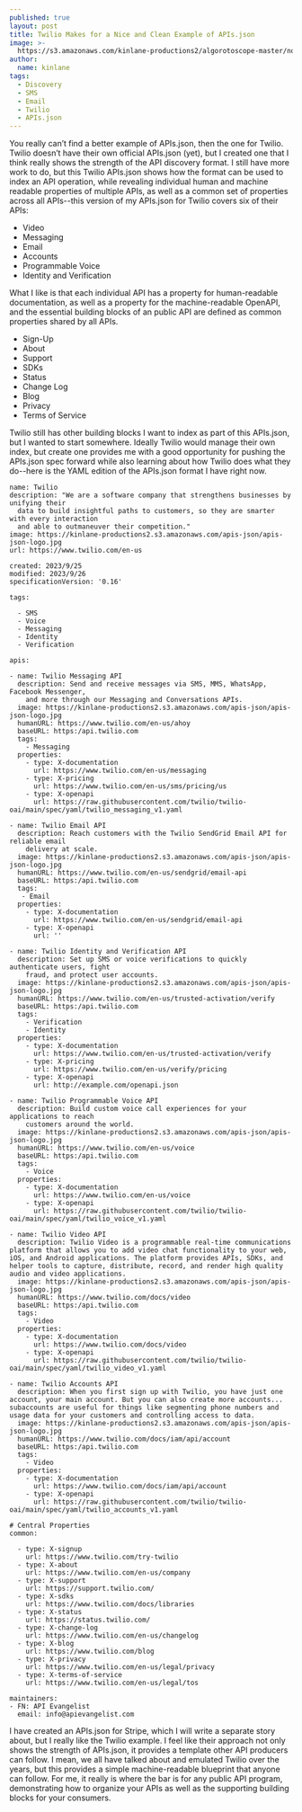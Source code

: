```yaml
---
published: true
layout: post
title: Twilio Makes for a Nice and Clean Example of APIs.json
image: >-
  https://s3.amazonaws.com/kinlane-productions2/algorotoscope-master/norman-rockwell-ruby-bridges-bright-light-bulb.jpg
author:
  name: kinlane
tags:
  - Discovery
  - SMS
  - Email
  - Twilio
  - APIs.json
---
```

You really can’t find a better example of APIs.json, then the one for Twilio. Twilio doesn’t have their own official APIs.json (yet), but I created one that I think really shows the strength of the API discovery format. I still have more work to do, but this Twilio APIs.json shows how the format can be used to index an API operation, while revealing individual human and machine readable properties of multiple APIs, as well as a common set of properties across all APIs--this version of my APIs.json for Twilio covers six of their APIs:

- Video
- Messaging
- Email
- Accounts
- Programmable Voice
- Identity and Verification

What I like is that each individual API has a property for human-readable documentation, as well as a property for the machine-readable OpenAPI, and the essential building blocks of an public API are defined as common properties shared by all APIs. 

- Sign-Up
- About
- Support
- SDKs
- Status
- Change Log
- Blog
- Privacy
- Terms of Service

Twilio still has other building blocks I want to index as part of this APIs.json, but I wanted to start somewhere. Ideally Twilio would manage their own index, but create one provides me with a good opportunity for pushing the APIs.json spec forward while also learning about how Twilio does what they do--here is the YAML edition of the APIs.json format I have right now.

```
name: Twilio
description: "We are a software company that strengthens businesses by unifying their
  data to build insightful paths to customers, so they are smarter with every interaction
  and able to outmaneuver their competition."
image: https://kinlane-productions2.s3.amazonaws.com/apis-json/apis-json-logo.jpg
url: https://www.twilio.com/en-us

created: 2023/9/25
modified: 2023/9/26
specificationVersion: '0.16'

tags:

  - SMS
  - Voice
  - Messaging
  - Identity
  - Verification

apis:

- name: Twilio Messaging API
  description: Send and receive messages via SMS, MMS, WhatsApp, Facebook Messenger,
    and more through our Messaging and Conversations APIs.
  image: https://kinlane-productions2.s3.amazonaws.com/apis-json/apis-json-logo.jpg
  humanURL: https://www.twilio.com/en-us/ahoy
  baseURL: https:/api.twilio.com
  tags:
    - Messaging
  properties:
    - type: X-documentation
      url: https://www.twilio.com/en-us/messaging
    - type: X-pricing
      url: https://www.twilio.com/en-us/sms/pricing/us 
    - type: X-openapi
      url: https://raw.githubusercontent.com/twilio/twilio-oai/main/spec/yaml/twilio_messaging_v1.yaml

- name: Twilio Email API
  description: Reach customers with the Twilio SendGrid Email API for reliable email
    delivery at scale.
  image: https://kinlane-productions2.s3.amazonaws.com/apis-json/apis-json-logo.jpg
  humanURL: https://www.twilio.com/en-us/sendgrid/email-api
  baseURL: https:/api.twilio.com
  tags:
   - Email
  properties:
    - type: X-documentation
      url: https://www.twilio.com/en-us/sendgrid/email-api
    - type: X-openapi
      url: ''

- name: Twilio Identity and Verification API
  description: Set up SMS or voice verifications to quickly authenticate users, fight
    fraud, and protect user accounts.
  image: https://kinlane-productions2.s3.amazonaws.com/apis-json/apis-json-logo.jpg
  humanURL: https://www.twilio.com/en-us/trusted-activation/verify
  baseURL: https:/api.twilio.com
  tags:
    - Verification
    - Identity
  properties:
    - type: X-documentation
      url: https://www.twilio.com/en-us/trusted-activation/verify
    - type: X-pricing
      url: https://www.twilio.com/en-us/verify/pricing 
    - type: X-openapi
      url: http://example.com/openapi.json

- name: Twilio Programmable Voice API
  description: Build custom voice call experiences for your applications to reach
    customers around the world.
  image: https://kinlane-productions2.s3.amazonaws.com/apis-json/apis-json-logo.jpg
  humanURL: https://www.twilio.com/en-us/voice
  baseURL: https:/api.twilio.com
  tags:
    - Voice
  properties:
    - type: X-documentation
      url: https://www.twilio.com/en-us/voice
    - type: X-openapi
      url: https://raw.githubusercontent.com/twilio/twilio-oai/main/spec/yaml/twilio_voice_v1.yaml

- name: Twilio Video API
  description: Twilio Video is a programmable real-time communications platform that allows you to add video chat functionality to your web, iOS, and Android applications. The platform provides APIs, SDKs, and helper tools to capture, distribute, record, and render high quality audio and video applications.
  image: https://kinlane-productions2.s3.amazonaws.com/apis-json/apis-json-logo.jpg
  humanURL: https://www.twilio.com/docs/video
  baseURL: https:/api.twilio.com
  tags:
    - Video
  properties:
    - type: X-documentation
      url: https://www.twilio.com/docs/video
    - type: X-openapi
      url: https://raw.githubusercontent.com/twilio/twilio-oai/main/spec/yaml/twilio_video_v1.yaml

- name: Twilio Accounts API
  description: When you first sign up with Twilio, you have just one account, your main account. But you can also create more accounts... subaccounts are useful for things like segmenting phone numbers and usage data for your customers and controlling access to data.
  image: https://kinlane-productions2.s3.amazonaws.com/apis-json/apis-json-logo.jpg
  humanURL: https://www.twilio.com/docs/iam/api/account
  baseURL: https:/api.twilio.com
  tags:
    - Video
  properties:
    - type: X-documentation
      url: https://www.twilio.com/docs/iam/api/account
    - type: X-openapi
      url: https://raw.githubusercontent.com/twilio/twilio-oai/main/spec/yaml/twilio_accounts_v1.yaml

# Central Properties
common:

  - type: X-signup
    url: https://www.twilio.com/try-twilio
  - type: X-about
    url: https://www.twilio.com/en-us/company
  - type: X-support
    url: https://support.twilio.com/   
  - type: X-sdks
    url: https://www.twilio.com/docs/libraries    
  - type: X-status
    url: https://status.twilio.com/   
  - type: X-change-log
    url: https://www.twilio.com/en-us/changelog     
  - type: X-blog
    url: https://www.twilio.com/blog      
  - type: X-privacy
    url: https://www.twilio.com/en-us/legal/privacy  
  - type: X-terms-of-service
    url: https://www.twilio.com/en-us/legal/tos           

maintainers:
- FN: API Evangelist
  email: info@apievangelist.com
```

I have created an APIs.json for Stripe, which I will write a separate story about, but I really like the Twilio example. I feel like their approach not only shows the strength of APIs.json, it provides a template other API producers can follow. I mean, we all have talked about and emulated Twilio over the years, but this provides a simple machine-readable blueprint that anyone can follow. For me, it really is where the bar is for any public API program, demonstrating how to organize your APIs as well as the supporting building blocks for your consumers.